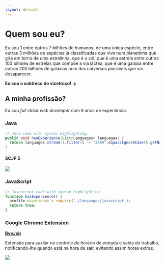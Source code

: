 ```yaml
---
layout: default
---
```


# [](#header-1)Quem sou eu?

Eu sou 1 entre outros 7 bilhões de humanos, de uma única espécie, 
entre outras 3 milhões de espécies já classificadas que vive num planetinha
que gira em torno de uma estrelinha, que é o sol, que é uma estrela entre outras
100 bilhôes de estrelas que compõe a via láctea, que é uma galáxia entre 
outras 200 bilhões de galáxias num dos universos possíveis que vai desaparecer.

**Eu sou o subtreco do vicetroço!** :p

## [](#header-2)A minha profissão?

Eu sou _full_ _stack_ _web_ _developer_ com 8 anos de experiência.

### [](#header-3)Java

```java
// Java code with syntax highlighting.
public void hasExperience(List<Languages> languages) {
  return languages.stream().filter(l -> "JAVA".equalsIgnoreCase(l.getName())).count() > 0;
}
```

#### [](#header-4)SCJP 5

![](https://montandobits.files.wordpress.com/2010/03/scjp.jpg?w=450)

### [](#header-5)JavaScript

```js
// Javascript code with syntax highlighting.
function hasExperience() {
  profile.experience = require('./languages/javascript');
  return true;
}
```

### [](#header-5)Google Chrome Extension

[**ByeJob**](https://chrome.google.com/webstore/detail/bye-job/gbjcfbdaafopnpejnijebokhecgbcdji?utm_source=chrome-ntp-icon)

Extensão para auxilar no controle do horário de entrada e saída do trabalho, notificando-lhe quando está na hora de sair, evitando assim horas extras.

![](https://lh4.googleusercontent.com/8psQyVDPuU3PvzeWSMuwzv3xg-EjesxY7M2JzvBBohY6S4nIU7U1pkOY8oETIUKLWHpiYb1nOA=s640-h400-e365-rw)